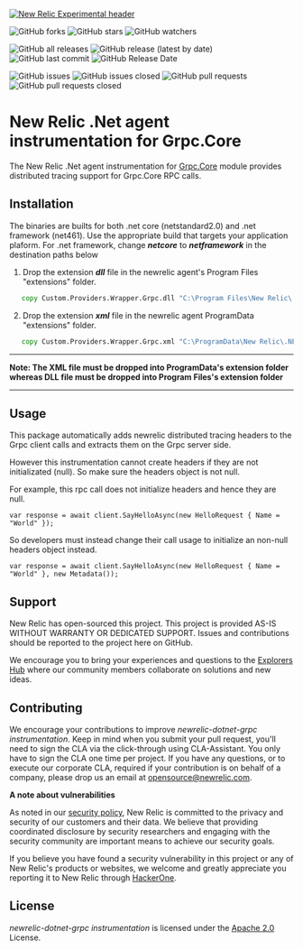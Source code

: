[![New Relic Experimental header](https://github.com/newrelic/opensource-website/raw/master/src/images/categories/Experimental.png)](https://opensource.newrelic.com/oss-category/#new-relic-experimental)

![GitHub forks](https://img.shields.io/github/forks/newrelic-experimental/newrelic-dotnet-grpc?style=social)
![GitHub stars](https://img.shields.io/github/stars/newrelic-experimental/newrelic-dotnet-grpc?style=social)
![GitHub watchers](https://img.shields.io/github/watchers/newrelic-experimental/newrelic-dotnet-grpc?style=social)

![GitHub all releases](https://img.shields.io/github/downloads/newrelic-experimental/newrelic-dotnet-grpc/total)
![GitHub release (latest by date)](https://img.shields.io/github/v/release/newrelic-experimental/newrelic-dotnet-grpc)
![GitHub last commit](https://img.shields.io/github/last-commit/newrelic-experimental/newrelic-dotnet-grpc)
![GitHub Release Date](https://img.shields.io/github/release-date/newrelic-experimental/newrelic-dotnet-grpc)


![GitHub issues](https://img.shields.io/github/issues/newrelic-experimental/newrelic-dotnet-grpc)
![GitHub issues closed](https://img.shields.io/github/issues-closed/newrelic-experimental/newrelic-dotnet-grpc)
![GitHub pull requests](https://img.shields.io/github/issues-pr/newrelic-experimental/newrelic-dotnet-grpc)
![GitHub pull requests closed](https://img.shields.io/github/issues-pr-closed/newrelic-experimental/newrelic-dotnet-grpc)

# New Relic .Net agent instrumentation for Grpc.Core

The New Relic .Net agent instrumentation for [Grpc.Core](https://www.nuget.org/packages/Grpc.Core) module provides distributed tracing support for Grpc.Core RPC calls. 

## Installation

The binaries are builts for both .net core (netstandard2.0) and .net framework (net461). Use the appropriate build that targets your application plaform. For .net framework, change ***netcore*** to ***netframework*** in the destination paths below

1. Drop the extension ***dll*** file in the newrelic agent's Program Files "extensions" folder. 

```cmd
   copy Custom.Providers.Wrapper.Grpc.dll "C:\Program Files\New Relic\.NET Agent\netcore\Extensions"
```

2. Drop the extension ***xml*** file in the newrelic agent ProgramData "extensions" folder.

```cmd
   copy Custom.Providers.Wrapper.Grpc.xml "C:\ProgramData\New Relic\.NET Agent\netcore\Extensions"
```

***
**Note: The XML file must be dropped into ProgramData's extension folder whereas DLL file must be dropped into Program Files's extension folder**
***


## Usage

This package automatically adds newrelic distributed tracing headers to the Grpc client calls and extracts them on the Grpc server side. 

However this instrumentation cannot create headers if they are not initializated (null). So make sure the headers object is not null. 

For example, this rpc call does not initialize headers and hence they are null.

`var response = await client.SayHelloAsync(new HelloRequest { Name = "World" });`

So developers must instead change their call usage to initialize an non-null headers object instead.

`var response = await client.SayHelloAsync(new HelloRequest { Name = "World" }, new Metadata());`


## Support

New Relic has open-sourced this project. This project is provided AS-IS WITHOUT WARRANTY OR DEDICATED SUPPORT. Issues and contributions should be reported to the project here on GitHub.

We encourage you to bring your experiences and questions to the [Explorers Hub](https://discuss.newrelic.com) where our community members collaborate on solutions and new ideas.


## Contributing

We encourage your contributions to improve *newrelic-dotnet-grpc instrumentation*. Keep in mind when you submit your pull request, you'll need to sign the CLA via the click-through using CLA-Assistant. You only have to sign the CLA one time per project. If you have any questions, or to execute our corporate CLA, required if your contribution is on behalf of a company, please drop us an email at opensource@newrelic.com.

**A note about vulnerabilities**

As noted in our [security policy](../../security/policy), New Relic is committed to the privacy and security of our customers and their data. We believe that providing coordinated disclosure by security researchers and engaging with the security community are important means to achieve our security goals.

If you believe you have found a security vulnerability in this project or any of New Relic's products or websites, we welcome and greatly appreciate you reporting it to New Relic through [HackerOne](https://hackerone.com/newrelic).

## License

*newrelic-dotnet-grpc instrumentation* is licensed under the [Apache 2.0](http://apache.org/licenses/LICENSE-2.0.txt) License.
